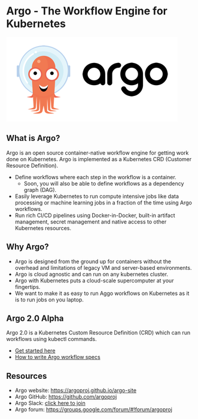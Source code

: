 # Argo - The Workflow Engine for Kubernetes

![Argo Image](argo.png)

## What is Argo?
Argo is an open source container-native workflow engine for getting work done on Kubernetes. Argo is implemented as a Kubernetes CRD (Customer Resource Definition).

* Define workflows where each step in the workflow is a container.
  * Soon, you will also be able to define workflows as a dependency graph (DAG).
* Easily leverage Kubernetes to run compute intensive jobs like data processing or machine learning jobs in a fraction of the time using Argo workflows.
* Run rich CI/CD pipelines using Docker-in-Docker, built-in artifact management, secret management and native access to other Kubernetes resources.


## Why Argo?
* Argo is designed from the ground up for containers without the overhead and limitations of legacy VM and server-based environments.
* Argo is cloud agnostic and can run on any kubernetes cluster.
* Argo with Kubernetes puts a cloud-scale supercomputer at your fingertips.
* We want to make it as easy to run Aggo workflows on Kubernetes as it is to run jobs on you laptop.

## Argo 2.0 Alpha 
Argo 2.0 is a Kubernetes Custom Resource Definition (CRD) which can run workflows using kubectl commands.

* [Get started here](https://github.com/argoproj/argo/blob/master/demo.md)
* [How to write Argo workflow specs](https://github.com/argoproj/argo/blob/master/examples/README.md)

## Resources
* Argo website: https://argoproj.github.io/argo-site
* Argo GitHub:  https://github.com/argoproj
* Argo Slack:   [click here to join](https://join.slack.com/t/argoproj/shared_invite/enQtMjkyNjcxMDg5NTM2LWFiMDJlZWVhYWI2NmI3OWQyNTZjZThjN2UwNGFlYTJkNGM5ODg0MGJkZTFjMGRhZjQ1MzAzNWY1NzlhZjI2MDg)
* Argo forum:   https://groups.google.com/forum/#!forum/argoproj
